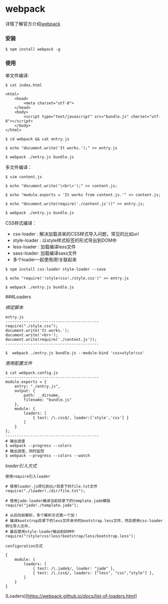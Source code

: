 # webpack

详情了解官方介绍[webpack](https://webpack.github.io/)

### 安装

```
$ npm install webpack -g
```

### 使用

单文件编译:

```
$ cat index.html
```

```
<html>
    <head>
        <meta charset="utf-8">
    </head>
    <body>
        <script type="text/javascript" src="bundle.js" charset="utf-8"></script>
    </body>
</html>
```

```
$ cd webpack && cat entry.js

$ echo "document.write('It works.');" >> entry.js 

$ webpack ./entry.js bundle.js
```

多文件编译：

```
$ vim content.js

$ echo "document.write('\<br\>');" >> content.js;

$ echo "module.exports = 'It works from content.js.'" >> content.js;

$ echo "document.write(require('./content.js'))" >> entry.js;

$ webpack ./entry.js bundle.js
```


CSS样式编译：

* css-loader : 解决加载进来的CSS样式导入问题，常见的比如url
* style-loader : 以style样式标签的形式导出到DOM中
* less-loader : 加载编译less文件
* sass-loader: 加载编译sass文件
* 多个loader一起使用用!关联起来

```
$ npm install css-loader style-loader --save

$ echo "require('!style!css!./style.css')" >> entry.js

$ webpack ./entry.js bundle.js
```


###Loaders

*绑定脚本*


```
entry.js
-----------------------------------------
require("./style.css");
document.write('It works.');
document.write('<br>');
document.write(require('./content.js'));
-----------------------------------------
```

```
$  webpack ./entry.js bundle.js --module-bind 'css=style!css'
```

*使用配置文件*

```
$ cat webpack.config.js
-----------------------------------------
module.exports = {
    entry: "./entry.js",
    output: {
        path: __dirname,
        filename: "bundle.js"
    },
    module: {
        loaders: [
            { test: /\.css$/, loader:['style','css'] }
        ]
    }
};
-----------------------------------------
# 输出进度
$ webpack --progress --colors
# 输出进度，同时监控
$ webpack --progress --colors --watch
```

*loader引入方式*

`使用require引入loader`

```
# 使用loader.js转化到dir目录下的file.txt文件
require("./loader!./dir/file.txt");

# 使用jade-loader编译当前目录下的template.jade模版
require("jade!./template.jade");

# 从后向前解析，多个解析方式第一个加！
# 编译bootstrop目录下的less文件夹中的bootstrap.less文件，然后使用css-loader转化导入文件，
# 最后使用style-loader输出到DOM中
require("!style!css!less!bootstrap/less/bootstrap.less");
```

`configuration方式`

```
{
    module: {
        loaders: [
            { test: /\.jade$/, loader: "jade" },
            { test: /\.css$/, loaders: ["less", "css","style"] },
        ]
    }
}

```

(Loaders)[https://webpack.github.io/docs/list-of-loaders.html]